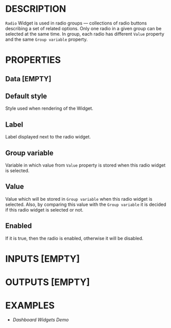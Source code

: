# DESCRIPTION

`Radio` Widget is used in radio groups — collections of radio buttons describing a set of related options. Only one radio in a given group can be selected at the same time. In group, each radio has different `Value` property and the same `Group variable` property.

# PROPERTIES

## Data [EMPTY]


## Default style

Style used when rendering of the Widget.

## Label

Label displayed next to the radio widget.

## Group variable

Variable in which value from `Value` property is stored when this radio widget is selected.

## Value

Value which will be stored in `Group variable` when this radio widget is selected. Also, by comparing this value with the `Group variable` it is decided if this radio widget is selected or not.

## Enabled

If it is true, then the radio is enabled, otherwise it will be disabled.

# INPUTS [EMPTY]

# OUTPUTS [EMPTY]

# EXAMPLES

-   _Dashboard Widgets Demo_
